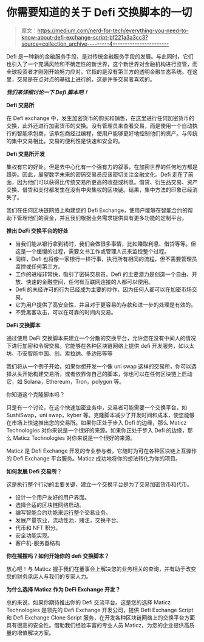 # 你需要知道的关于 Defi 交换脚本的一切

> 原文：<https://medium.com/nerd-for-tech/everything-you-need-to-know-about-defi-exchange-script-bf221a3a3cc3?source=collection_archive---------4----------------------->

Defi 是一种新的金融服务手段，是对传统金融服务手段的发展。与此同时，它们也引入了一个充满风险和不确定性的新世界，这个新世界对金融机构进行监管，而全球投资者才刚刚开始努力应对。它指的是没有第三方的透明金融生态系统。在这里，交易是在点对点的基础上进行的，这是许多交易者喜欢的。

***我们来详细讨论一下 Defi 脚本吧！***

**Defi 交易所**

在 Defi exchange 中，发生加密货币的购买和销售，在这里进行任何加密货币的交换，此外还进行加密货币的交换。没有管理员来查看交易，而是使用一个自动执行的智能承包商，该承包商经过编程，使用户能够更好地控制他们的资产。与传统的集中交易相比，交易的便利性是快速和安全的。

**Defi 交易所开发**

集权有它的好处。但是去中心化有一个强有力的叙事，在加密世界的任何地方都是趋势。因此，展望数字未来的密码交易员应该密切关注金融文化。Defi 走在了前面，因为他们可以获得比传统交易所更高的收益或利息。借贷、衍生品交易、资产交换、借贷和支付都发生在没有中央集权的区块链。结果，集中方法的印象已经消失了。

我们在任何区块链网络上构建您的 Defi Exchange，使用户能够在智能合约的帮助下管理他们的资金，并且我们根据业务需求提供具有更多功能的定制平台。

**推出 DeFi 交换平台的好处**

*   当我们能从银行拿到钱时，我们会做很多事情，比如赚取利息、借贷等等。但这是一个缓慢的过程，需要文书工作或管理人员来监控整个过程。
*   同样，Defi 也将像一家银行一样行事，执行所有相同的流程，但不需要管理员监控或任何第三方。
*   工作的进程非常快，吸引了密码交易员。Defi 的主要潜力是创造一个自由、开放、快速的金融空间，任何有互联网连接的人都可以使用。
*   Defi 的未经许可的行为已经成为主要的炒作，因为任何人都可以在加密市场交易。
*   它为用户提供了高安全性，并且对于更容易的存款和进一步的处理是有效的。
*   不受黑客攻击，可以在可靠的时间内交易。

**DeFi 交换脚本**

通过使用 DeFi 交换脚本来建立一个分散的交换平台，允许您在没有中间人的情况下进行加密和令牌交易。它能够在各种区块链网络上提供 defi 开发服务，如以太坊、币安智能中国、创、索拉纳、多边形等等

我们将从一个例子开始，如果你想开发一个像 uni swap 这样的交易所，你可以选择从头开始构建交易所，或者依靠你自己的脚本，你也可以在任何区块链上启动它，如 Solana，Ethereum，Tron，polygon 等。

你知道这个克隆脚本吗？

只是有一个讨论，在这个快速加密业务中，交易者可能需要一个交换平台，如 SushiSwap，uni swap，kyber 等。克隆脚本减少了开发时间和成本，使您能够在市场上快速推出您的交易所。如果你正处于步入 Defi 的边缘，那么 Maticz Technologies 对你来说是一个很好的来源。如果你正处于步入 Defi 的边缘，那么 Maticz Technologies 对你来说是一个很好的来源。

Maticz 是 Defi Exchange 开发的专业参与者，它随时为可在各种区块链上互操作的 Defi Exchange 平台服务。Maticz 成功地将你的想法转化为你的项目。

**如何发展 Defi 交易所**？

这是执行整个行动的主要关键，建立一个交换平台是为了交易加密货币和代币。

*   设计一个用户友好的用户界面。
*   选择合适的区块链网络启动。
*   编写智能合约功能来运行整个交易业务。
*   发展产量农业，流动性池，赌注，交换平台。
*   代币和 NFT 积分。
*   安全功能实现。
*   客户机-服务器结构

**你在摇摆吗？如何开始你的 defi 交换脚本？**

放心吧！与 Maticz 握手我们在董事会上解决您的业务相关的查询，并有助于改变您的财务承运人与我们的专家人力。

**为什么选择 Maticz 作为 DeFi Exchange 开发？**

总的来说，如果你期待推出你的 Defi 交流平台。这是您的选择 Maticz Technologies 是领先的 Defi Exchange 开发公司，提供 Defi Exchange Script 和 Defi Exchange Clone Script 服务，在开发各种区块链网络上的交换平台方面具有很高的安全性。借助我们经验丰富的专业人员 Maticz，为您的企业提供高质量的增值解决方案。